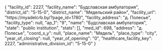 {
    "facility_id": 2227,
    "facility_name": "Будславская амбулатория",
    "district_id": "5-15-0",
    "district_name": "Мядельский район",
    "facility_url": "https:\/\/myadelcrb.by\/?page_id=1780",
    "facility_address": "д. Полесье",
    "facility_type": null,
    "ap_1": "9",
    "name": "Будславская амбулатория",
    "state": "public institution",
    "stats": [],
    "med_id": 698,
    "address": "д. Полесье",
    "coord_x_y": null,
    "place_name": "Мядель",
    "place_type": "city",
    "year_of_closing": null,
    "year_of_opening": "0",
    "healthcare_facility_key": 2227,
    "administrative_division_id": "5-15-0"
}